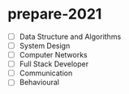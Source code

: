 # prepare-2021
  -  [ ] Data Structure and Algorithms
  -  [ ] System Design
  -  [ ] Computer Networks
  -  [ ] Full Stack Developer
  -  [ ] Communication
  -  [ ] Behavioural
